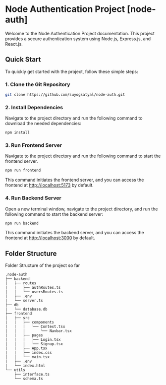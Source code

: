 # Node Authentication Project [node-auth]

Welcome to the Node Authentication Project documentation. This project provides a secure authentication system using Node.js, Express.js, and React.js.

## Quick Start

To quickly get started with the project, follow these simple steps:

### 1. Clone the Git Repository

```bash
git clone https://github.com/suyogsatyal/node-auth.git

```

### 2. Install Dependencies

Navigate to the project directory and run the following command to download the needed dependencies:

```bash
npm install
```

### 3. Run Frontend Server

Navigate to the project directory and run the following command to start the frontend server.

```bash
npm run frontend
```

This command initiates the frontend server, and you can access the frontend at <http://localhost:5173> by default.

### 4. Run Backend Server

Open a new terminal window, navigate to the project directory, and run the following command to start the backend server:

```bash
npm run backend
```

This command initiates the backend server, and you can access the frontend at <http://localhost:3000> by default.

## Folder Structure

Folder Structure of the project so far

```Folder Structure
.node-auth
├── backend
|   ├── routes
|   |   ├── authRoutes.ts
|   |   └── usersRoutes.ts
|   ├── .env
|   └── server.ts
├── db
|   └── database.db
├── frontend
|   ├── src
|   |   ├── components
|   |   |   └── Context.tsx
|   |   |       └── Navbar.tsx
|   |   ├── pages
|   |   |   ├── Login.tsx
|   |   |   └── Signup.tsx
|   |   ├── App.tsx
|   |   ├── index.css
|   |   └── main.tsx
|   ├── .env
|   └── index.html
└── utils
    ├── interface.ts
    └── schema.ts
```
